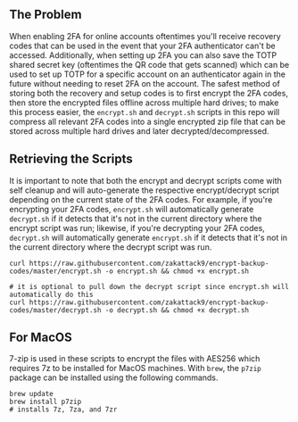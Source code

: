 ## The Problem
When enabling 2FA for online accounts oftentimes you'll receive recovery codes that can be used in the event that your 2FA authenticator can't be accessed. Additionally, when setting up 2FA you can also save the TOTP shared secret key (oftentimes the QR code that gets scanned) which can be used to set up TOTP for a specific account on an authenticator again in the future without needing to reset 2FA on the account. The safest method of storing both the recovery and setup codes is to first encrypt the 2FA codes, then store the encrypted files offline across multiple hard drives; to make this process easier, the `encrypt.sh` and `decrypt.sh` scripts in this repo will compress all relevant 2FA codes into a single encrypted zip file that can be stored across multiple hard drives and later decrypted/decompressed.

## Retrieving the Scripts
It is important to note that both the encrypt and decrypt scripts come with self cleanup and will auto-generate the respective encrypt/decrypt script depending on the current state of the 2FA codes. For example, if you're encrypting your 2FA codes, `encrypt.sh` will automatically generate `decrypt.sh` if it detects that it's not in the current directory where the encrypt script was run; likewise, if you're decrypting your 2FA codes, `decrypt.sh` will automatically generate `encrypt.sh` if it detects that it's not  in the current directory where the decrypt script was run.

```shell
curl https://raw.githubusercontent.com/zakattack9/encrypt-backup-codes/master/encrypt.sh -o encrypt.sh && chmod +x encrypt.sh

# it is optional to pull down the decrypt script since encrypt.sh will automatically do this
curl https://raw.githubusercontent.com/zakattack9/encrypt-backup-codes/master/decrypt.sh -o decrypt.sh && chmod +x decrypt.sh
```

## For MacOS
7-zip is used in these scripts to encrypt the files with AES256 which requires 7z to be installed for MacOS machines. With `brew`, the `p7zip` package can be installed using the following commands.
```shell
brew update
brew install p7zip
# installs 7z, 7za, and 7zr
```